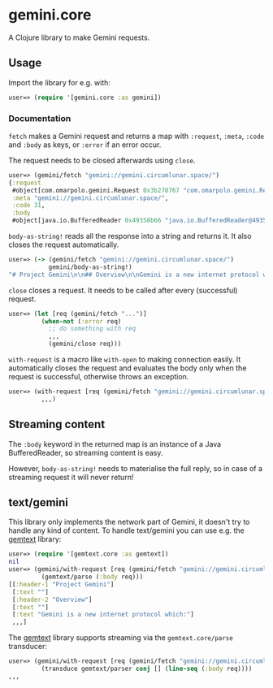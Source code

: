 # gemini.core

A Clojure library to make Gemini requests.


## Usage

Import the library for e.g. with:

```clojure
user=> (require '[gemini.core :as gemini])
```

### Documentation

`fetch` makes a Gemini request and returns a map with `:request`,
`:meta`, `:code` and `:body` as keys, or `:error` if an error occur.

The request needs to be closed afterwards using `close`.

```clojure
user=> (gemini/fetch "gemini://gemini.circumlunar.space/")
{:request
 #object[com.omarpolo.gemini.Request 0x3b270767 "com.omarpolo.gemini.Request@3b270767"],
 :meta "gemini://gemini.circumlunar.space/",
 :code 31,
 :body
 #object[java.io.BufferedReader 0x49358b66 "java.io.BufferedReader@49358b66"]}
```

`body-as-string!` reads all the response into a string and returns it.
It also closes the request automatically.

```clojure
user=> (-> (gemini/fetch "gemini://gemini.circumlunar.space/")
           gemini/body-as-string!)
"# Project Gemini\n\n## Overview\n\nGemini is a new internet protocol which..."
```

`close` closes a request.  It needs to be called after every
(successful) request.

```clojure
user=> (let [req (gemini/fetch "...")]
         (when-not (:error req)
		   ;; do something with req
		   ,,,
		   (gemini/close req)))
```

`with-request` is a macro like `with-open` to making connection
easily.  It automatically closes the request and evaluates the body
only when the request is successful, otherwise throws an exception.

```clojure
user=> (with-request [req (gemini/fetch "gemini://gemini.circumlunar.space/")]
         ,,,)
```


## Streaming content

The `:body` keyword in the returned map is an instance of a Java
BufferedReader, so streaming content is easy.

However, `body-as-string!` needs to materialise the full reply, so in
case of a streaming request it will never return!


## text/gemini

This library only implements the network part of Gemini, it doesn't
try to handle any kind of content.  To handle text/gemini you can use
e.g. the [gemtext][gemtext] library:

```clojure
user=> (require '[gemtext.core :as gemtext])
nil
user=> (gemini/with-request [req (gemini/fetch "gemini://gemini.circumlunar.space/")]
         (gemtext/parse (:body req)))
[[:header-1 "Project Gemini"]
 [:text ""]
 [:header-2 "Overview"]
 [:text ""]
 [:text "Gemini is a new internet protocol which:"]
 ,,,]
```

The [gemtext][gemtext] library supports streaming via the
`gemtext.core/parse` transducer:

```clojure
user=> (gemini/with-request [req (gemini/fetch "gemini://gemini.circumlunar.space/")]
         (transduce gemtext/parser conj [] (line-seq (:body req))))
,,,
```


[gemtext]: https://github.com/omar-polo/gemtext
